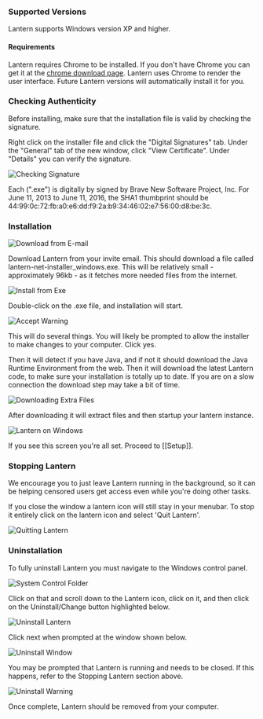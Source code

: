 ### Supported Versions

Lantern supports Windows version XP and higher.

#### Requirements

Lantern requires Chrome to be installed. If you don't have Chrome you can get it at the [chrome download page](https://www.google.com/intl/en/chrome/browser/). Lantern uses Chrome to render the user interface. Future Lantern versions will automatically install it for you.

### Checking Authenticity 

Before installing, make sure that the installation file is valid by checking the signature.

Right click on the installer file and click the "Digital Signatures" tab. Under the "General" tab of the new window, click "View Certificate". Under "Details" you can verify the signature.

![Checking Signature](http://i.imgur.com/iTljBxR.jpg)

Each (".exe") is digitally by signed by Brave New Software Project, Inc. For June 11, 2013 to June 11, 2016, the SHA1 thumbprint should be ‎44:99:0c:72:fb:a0:e6:dd:f9:2a:b9:34:46:02:e7:56:00:d8:be:3c.

### Installation

![Download from E-mail](http://i.imgur.com/4vRaT68.png)

Download Lantern from your invite email. This should download a file called lantern-net-installer_windows.exe. This will be relatively small - approximately 96kb - as it fetches more needed files from the internet.

![Install from Exe](http://i.imgur.com/FTwgdMJ.png)

Double-click on the .exe file, and installation will start.

![Accept Warning](http://i.imgur.com/87YFDxG.png)

This will do several things. You will likely be prompted to allow the installer to make changes to your computer. Click yes.

Then it will detect if you have Java, and if not it should download the Java Runtime Environment from the web. Then it will download the latest Lantern code, to make sure your installation is totally up to date. If you are on a slow connection the download step may take a bit of time.

![Downloading Extra Files](http://i.imgur.com/ne6LUem.png)

After downloading it will extract files and then startup your lantern instance.

![Lantern on Windows](http://i.imgur.com/K6yBha5.png)

If you see this screen you're all set. Proceed to [[Setup]].

### Stopping Lantern

We encourage you to just leave Lantern running in the background, so it can be helping censored users get access even while you're doing other tasks.

If you close the window a lantern icon will still stay in your menubar. To stop it entirely click on the lantern icon and select 'Quit Lantern'.

![Quitting Lantern](http://i.imgur.com/7vk5vNz.png)

### Uninstallation

To fully uninstall Lantern you must navigate to the Windows control panel.

![System Control Folder](http://i.imgur.com/lF9ldIE.png)

Click on that and scroll down to the Lantern icon, click on it, and then click on the Uninstall/Change button highlighted below.

![Uninstall Lantern](http://i.imgur.com/0fTDSYF.png)

Click next when prompted at the window shown below.

![Uninstall Window](http://i.imgur.com/TGQeclS.png)

You may be prompted that Lantern is running and needs to be closed. If this happens, refer to the Stopping Lantern section above.

![Uninstall Warning](http://i.imgur.com/kOyNwog.png)

Once complete, Lantern should be removed from your computer. 
